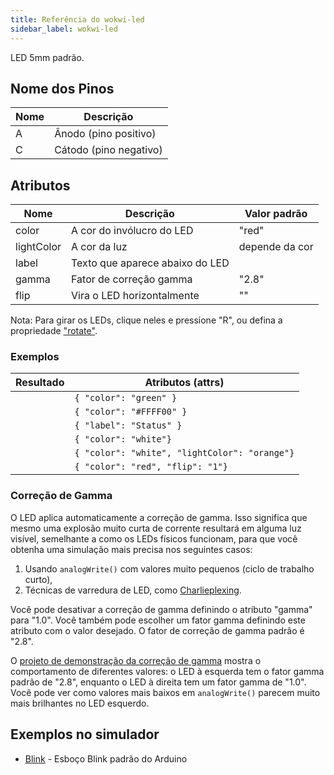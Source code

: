 ```yaml
---
title: Referência do wokwi-led
sidebar_label: wokwi-led
---
```


LED 5mm padrão.

<wokwi-led />

## Nome dos Pinos

| Nome | Descrição              |
| ---- | ---------------------- |
| A    | Ânodo (pino positivo)  |
| C    | Cátodo (pino negativo) |

## Atributos

| Nome       | Descrição                       | Valor padrão         |
| ---------- | ------------------------------- | ---------------------|
| color      | A cor do invólucro do LED       | "red"                |
| lightColor | A cor da luz                    | depende da cor       |
| label      | Texto que aparece abaixo do LED |                      |
| gamma      | Fator de correção gamma         | "2.8"                |
| flip       | Vira o LED horizontalmente      | ""                   |

Nota: Para girar os LEDs, clique neles e pressione "R", ou defina a propriedade ["rotate"](../diagram-format#parts).

### Exemplos

| Resultado                                                 | Atributos (attrs)                             |
| --------------------------------------------------------- | --------------------------------------------- |
| <wokwi-led color="green" />                               | `{ "color": "green" }`                        |
| <wokwi-led color="#FFFF00" />                             | `{ "color": "#FFFF00" }`                      |
| <wokwi-led label="Status" />                              | `{ "label": "Status" }`                       |
| <wokwi-led color="white" />                               | `{ "color": "white"}`                         |
| <wokwi-led color="white" lightColor="orange" value="1" /> | `{ "color": "white", "lightColor": "orange"}` |
| <wokwi-led color="red" flip="1"/>                         | `{ "color": "red", "flip": "1"}`              |

### Correção de Gamma

O LED aplica automaticamente a correção de gamma. Isso significa que mesmo uma explosão muito curta de corrente resultará
em alguma luz visível, semelhante a como os LEDs físicos funcionam, para que você obtenha uma simulação mais precisa nos seguintes casos:

1. Usando `analogWrite()` com valores muito pequenos (ciclo de trabalho curto),
2. Técnicas de varredura de LED, como [Charlieplexing](https://goodarduinocode.com/guides/charlieplexing).

Você pode desativar a correção de gamma definindo o atributo "gamma" para "1.0". Você também pode escolher um
fator gamma definindo este atributo com o valor desejado. O fator de correção de gamma padrão é "2.8".

O [projeto de demonstração da correção de gamma](https://wokwi.com/projects/304762988710068800) mostra o comportamento de diferentes valores: o LED à esquerda tem o fator gamma padrão de "2.8", enquanto o LED à direita tem um fator gamma de "1.0". Você pode ver como valores mais baixos em `analogWrite()` parecem muito mais brilhantes no LED esquerdo.

## Exemplos no simulador

- [Blink](https://wokwi.com/projects/344891652101374548) - Esboço Blink padrão do Arduino
